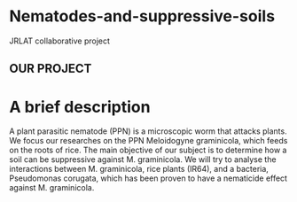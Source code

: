 # Nematodes-and-suppressive-soils
JRLAT collaborative project

## OUR PROJECT

# A brief description
A plant parasitic nematode (PPN) is a microscopic worm that attacks plants. We focus our researches on the PPN Meloidogyne graminicola, which feeds on the roots of rice. The main objective of our subject is to determine how a soil can be suppressive against M. graminicola. We will try to analyse the interactions between M. graminicola, rice plants (IR64), and a bacteria, Pseudomonas corugata, which has been proven to have a nematicide effect against M. graminicola.
